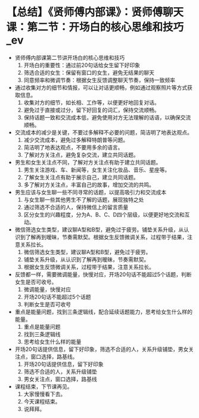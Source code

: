 # 【总结】《贤师傅内部课》：贤师傅聊天课：第二节：开场白的核心思维和技巧_ev

-   贤师傅内部课第二节讲开场白的核心思维和技巧
    1.  开场白的重要性：通过前20句话给女生留下好印象
    2.  筛选合适的女生：保留有窗口的女生，避免无结果的聊天
    3.  同意频率和微调节奏：根据女生反馈调整聊天节奏，保持一致频率
-   通过收集对方的细节和情报，可以让对话更顺畅，例如通过观察照片等方式获取信息。
    1.  收集对方的细节，如长相、工作等，以便更好地回复对话。
    2.  避免过于直接或过分，留下好回复的词汇，保持交流顺畅。
    3.  保持话题一致和交流成本低，避免使用对方无法理解的话语，以确保交流顺畅。
-   交流成本的减少是关键，不要过多解释不必要的问题，简洁明了地表达观点。
    1.  减少交流成本，避免过多解释特朗普等问题。
    2.  简洁明了地表达观点，不要用多余的语言。
    3.  了解对方关注点，避免复杂交流，建立共同话题。
-   男生和女生关注点不同，了解对方关注点有助于建立共同话题。
    1.  男生关注游戏、车、新闻等，女生关注化妆品、音乐、星座等。
    2.  了解女生关注点有助于展示自己，建立共同话题。
    3.  多了解对方关注点，丰富自己的故事，增加交流的共鸣。
-   男生应该与女生聊一些不同寻常的话题，以提高吸引力和交流成本
    1.  与女生聊一些其他男生不了解的话题，展现独特之处
    2.  通过筛选不合适的人，保持微信上的留言质量
    3.  区分女生的兴趣程度，分为A、B、C、D四个层级，以便更好地交流和互动。
-   微信筛选女生类型，建议聊A型和B型，避免过于疲劳。铺垫关系升级，从认识到了解再到暧昧，节奏需默契。根据女生反馈微调关系，过程带于结果，注意关系拉长。
    1.  微信筛选女生类型，建议聊A型和B型，避免过于疲劳。
    2.  铺垫关系升级，从认识到了解再到暧昧，节奏需默契。
    3.  根据女生反馈微调关系，过程带于结果，注意关系拉长。
-   反馈都一样，需要微调能量，快慢对应，开场20句话不能超过5个话题，判断女生是否可收号。
    1.  微调能量，快慢对应
    2.  开场20句话不能超过5个话题
    3.  判断女生是否可收号
-   重点是能量问题，找到三条逻辑线，配合延续话题能力，思考给女生什么样的能量。
    1.  重点是能量问题
    2.  找到三条逻辑线
    3.  思考给女生什么样的能量
-   开场20句话提供信息，留下好印象，筛选不合适的人，关系升级铺垫，男女关注点，窗口选择，路基线。
    1.  开场20句话提供信息，留下好印象
    2.  筛选不合适的人，关系升级铺垫
    3.  男女关注点，窗口选择，路基线
-   课程结束，下节课再见。
    1.  大家慢慢看下去。
    2.  今天课程结束。
    3.  说拜拜。